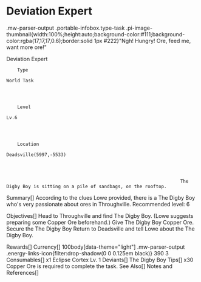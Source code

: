 # Deviation Expert

.mw-parser-output .portable-infobox.type-task .pi-image-thumbnail{width:100%;height:auto;background-color:#111;background-color:rgba(17,17,17,0.6);border:solid 1px #222}"Ngh! Hungry! Ore, feed me, want more ore!"

Deviation Expert


	
		
		
	
	


	

	
		Type
	
	World Task



	
		Level
	
	Lv.6



	
		Location
	
	Deadsville(5997,-5533)




 	 	 	 		 			 		 		 		 			The Digby Boy is sitting on a pile of sandbags, on the rooftop. 		 	 
Summary[]
According to the clues Lowe provided, there is a The Digby Boy who's very passionate about ores in Throughville.
Recommended level: 6

Objectives[]
Head to Throughville and find The Digby Boy. (Lowe suggests preparing some Copper Ore beforehand.)
Give The Digby Boy Copper Ore.
Secure the The Digby Boy
Return to Deadsville and tell Lowe about the The Digby Boy.

Rewards[]
Currency[]
 100body[data-theme="light"] .mw-parser-output .energy-links-icon{filter:drop-shadow(0 0 0.125em black)}
390
 3
Consumables[]
x1 Eclipse Cortex Lv. 1
Deviants[]
The Digby Boy
Tips[]
x30 Copper Ore is required to complete the task.
See Also[]
Notes and References[]
